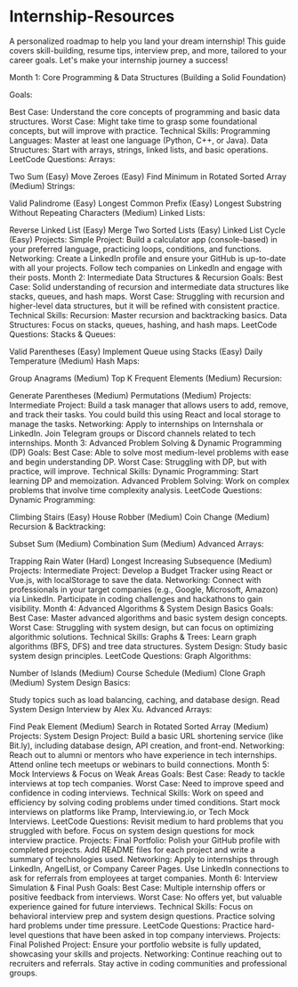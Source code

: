 # Internship-Resources
A personalized roadmap to help you land your dream internship! This guide covers skill-building, resume tips, interview prep, and more, tailored to your career goals. Let's make your internship journey a success!

Month 1: Core Programming & Data Structures (Building a Solid Foundation)

Goals:

Best Case: Understand the core concepts of programming and basic data structures.
Worst Case: Might take time to grasp some foundational concepts, but will improve with practice.
Technical Skills:
Programming Languages: Master at least one language (Python, C++, or Java).
Data Structures: Start with arrays, strings, linked lists, and basic operations.
LeetCode Questions:
Arrays:

Two Sum (Easy)
Move Zeroes (Easy)
Find Minimum in Rotated Sorted Array (Medium)
Strings:

Valid Palindrome (Easy)
Longest Common Prefix (Easy)
Longest Substring Without Repeating Characters (Medium)
Linked Lists:

Reverse Linked List (Easy)
Merge Two Sorted Lists (Easy)
Linked List Cycle (Easy)
Projects:
Simple Project: Build a calculator app (console-based) in your preferred language, practicing loops, conditions, and functions.
Networking:
Create a LinkedIn profile and ensure your GitHub is up-to-date with all your projects.
Follow tech companies on LinkedIn and engage with their posts.
Month 2: Intermediate Data Structures & Recursion
Goals:
Best Case: Solid understanding of recursion and intermediate data structures like stacks, queues, and hash maps.
Worst Case: Struggling with recursion and higher-level data structures, but it will be refined with consistent practice.
Technical Skills:
Recursion: Master recursion and backtracking basics.
Data Structures: Focus on stacks, queues, hashing, and hash maps.
LeetCode Questions:
Stacks & Queues:

Valid Parentheses (Easy)
Implement Queue using Stacks (Easy)
Daily Temperature (Medium)
Hash Maps:

Group Anagrams (Medium)
Top K Frequent Elements (Medium)
Recursion:

Generate Parentheses (Medium)
Permutations (Medium)
Projects:
Intermediate Project: Build a task manager that allows users to add, remove, and track their tasks. You could build this using React and local storage to manage the tasks.
Networking:
Apply to internships on Internshala or LinkedIn.
Join Telegram groups or Discord channels related to tech internships.
Month 3: Advanced Problem Solving & Dynamic Programming (DP)
Goals:
Best Case: Able to solve most medium-level problems with ease and begin understanding DP.
Worst Case: Struggling with DP, but with practice, will improve.
Technical Skills:
Dynamic Programming: Start learning DP and memoization.
Advanced Problem Solving: Work on complex problems that involve time complexity analysis.
LeetCode Questions:
Dynamic Programming:

Climbing Stairs (Easy)
House Robber (Medium)
Coin Change (Medium)
Recursion & Backtracking:

Subset Sum (Medium)
Combination Sum (Medium)
Advanced Arrays:

Trapping Rain Water (Hard)
Longest Increasing Subsequence (Medium)
Projects:
Intermediate Project: Develop a Budget Tracker using React or Vue.js, with localStorage to save the data.
Networking:
Connect with professionals in your target companies (e.g., Google, Microsoft, Amazon) via LinkedIn.
Participate in coding challenges and hackathons to gain visibility.
Month 4: Advanced Algorithms & System Design Basics
Goals:
Best Case: Master advanced algorithms and basic system design concepts.
Worst Case: Struggling with system design, but can focus on optimizing algorithmic solutions.
Technical Skills:
Graphs & Trees: Learn graph algorithms (BFS, DFS) and tree data structures.
System Design: Study basic system design principles.
LeetCode Questions:
Graph Algorithms:

Number of Islands (Medium)
Course Schedule (Medium)
Clone Graph (Medium)
System Design Basics:

Study topics such as load balancing, caching, and database design.
Read System Design Interview by Alex Xu.
Advanced Arrays:

Find Peak Element (Medium)
Search in Rotated Sorted Array (Medium)
Projects:
System Design Project: Build a basic URL shortening service (like Bit.ly), including database design, API creation, and front-end.
Networking:
Reach out to alumni or mentors who have experience in tech internships.
Attend online tech meetups or webinars to build connections.
Month 5: Mock Interviews & Focus on Weak Areas
Goals:
Best Case: Ready to tackle interviews at top tech companies.
Worst Case: Need to improve speed and confidence in coding interviews.
Technical Skills:
Work on speed and efficiency by solving coding problems under timed conditions.
Start mock interviews on platforms like Pramp, Interviewing.io, or Tech Mock Interviews.
LeetCode Questions:
Revisit medium to hard problems that you struggled with before.
Focus on system design questions for mock interview practice.
Projects:
Final Portfolio: Polish your GitHub profile with completed projects.
Add README files for each project and write a summary of technologies used.
Networking:
Apply to internships through LinkedIn, AngelList, or Company Career Pages.
Use LinkedIn connections to ask for referrals from employees at target companies.
Month 6: Interview Simulation & Final Push
Goals:
Best Case: Multiple internship offers or positive feedback from interviews.
Worst Case: No offers yet, but valuable experience gained for future interviews.
Technical Skills:
Focus on behavioral interview prep and system design questions.
Practice solving hard problems under time pressure.
LeetCode Questions:
Practice hard-level questions that have been asked in top company interviews.
Projects:
Final Polished Project: Ensure your portfolio website is fully updated, showcasing your skills and projects.
Networking:
Continue reaching out to recruiters and referrals.
Stay active in coding communities and professional groups.
